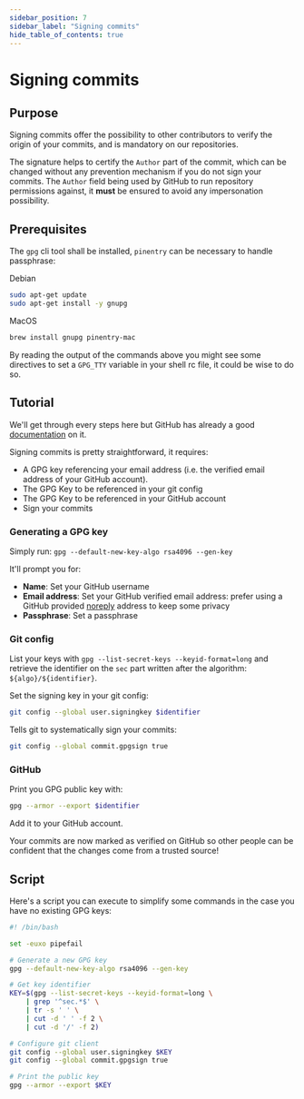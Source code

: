 ```yaml
---
sidebar_position: 7
sidebar_label: "Signing commits"
hide_table_of_contents: true
---
```


# Signing commits

## Purpose

Signing commits offer the possibility to other contributors to verify the origin of your commits, and is mandatory on our repositories.

The signature helps to certify the `Author` part of the commit, which can be changed without any prevention mechanism if you do not sign your commits. The `Author` field being used by GitHub to run repository permissions against, it **must** be ensured to avoid any impersonation possibility.

## Prerequisites

The `gpg` cli tool shall be installed, `pinentry` can be necessary to handle passphrase:

Debian

```sh
sudo apt-get update
sudo apt-get install -y gnupg
```

MacOS

```sh
brew install gnupg pinentry-mac
```

By reading the output of the commands above you might see some directives to set a `GPG_TTY` variable in your shell rc file, it could be wise to do so.

## Tutorial

We'll get through every steps here but GitHub has already a good [documentation](https://docs.github.com/en/authentication/managing-commit-signature-verification/about-commit-signature-verification) on it.

Signing commits is pretty straightforward, it requires:

- A GPG key referencing your email address (i.e. the verified email address of your GitHub account).
- The GPG Key to be referenced in your git config
- The GPG Key to be referenced in your GitHub account
- Sign your commits

### Generating a GPG key

Simply run: `gpg --default-new-key-algo rsa4096 --gen-key`

It'll prompt you for:

- **Name**: Set your GitHub username
- **Email address**: Set your GitHub verified email address: prefer using a GitHub provided [noreply](https://docs.github.com/en/account-and-profile/setting-up-and-managing-your-github-user-account/managing-email-preferences/setting-your-commit-email-address#setting-your-commit-email-address-on-github) address to keep some privacy
- **Passphrase**: Set a passphrase

### Git config

List your keys with `gpg --list-secret-keys --keyid-format=long` and retrieve the identifier on the `sec` part written after the algorithm: `${algo}/${identifier}`.

Set the signing key in your git config:

```sh
git config --global user.signingkey $identifier
```

Tells git to systematically sign your commits:

```sh
git config --global commit.gpgsign true
```

### GitHub

Print you GPG public key with:

```sh
gpg --armor --export $identifier
```

Add it to your GitHub account.

Your commits are now marked as verified on GitHub so other people can be confident that the changes come from a trusted source!

## Script

Here's a script you can execute to simplify some commands in the case you have no existing GPG keys:

```sh
#! /bin/bash

set -euxo pipefail

# Generate a new GPG key
gpg --default-new-key-algo rsa4096 --gen-key

# Get key identifier
KEY=$(gpg --list-secret-keys --keyid-format=long \
    | grep '^sec.*$' \
    | tr -s ' ' \
    | cut -d ' ' -f 2 \
    | cut -d '/' -f 2)

# Configure git client
git config --global user.signingkey $KEY
git config --global commit.gpgsign true

# Print the public key
gpg --armor --export $KEY
```
